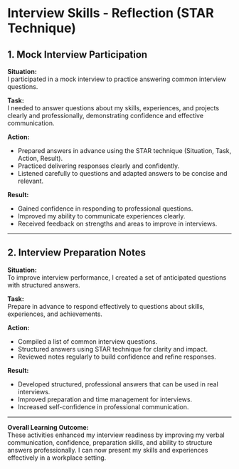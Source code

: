 # Interview Skills - Reflection (STAR Technique)

## 1. Mock Interview Participation

**Situation:**  
I participated in a mock interview to practice answering common interview questions.

**Task:**  
I needed to answer questions about my skills, experiences, and projects clearly and professionally, demonstrating confidence and effective communication.

**Action:**  
- Prepared answers in advance using the STAR technique (Situation, Task, Action, Result).  
- Practiced delivering responses clearly and confidently.  
- Listened carefully to questions and adapted answers to be concise and relevant.

**Result:**  
- Gained confidence in responding to professional questions.  
- Improved my ability to communicate experiences clearly.  
- Received feedback on strengths and areas to improve in interviews.

---

## 2. Interview Preparation Notes

**Situation:**  
To improve interview performance, I created a set of anticipated questions with structured answers.

**Task:**  
Prepare in advance to respond effectively to questions about skills, experiences, and achievements.

**Action:**  
- Compiled a list of common interview questions.  
- Structured answers using STAR technique for clarity and impact.  
- Reviewed notes regularly to build confidence and refine responses.

**Result:**  
- Developed structured, professional answers that can be used in real interviews.  
- Improved preparation and time management for interviews.  
- Increased self-confidence in professional communication.

---

**Overall Learning Outcome:**  
These activities enhanced my interview readiness by improving my verbal communication, confidence, preparation skills, and ability to structure answers professionally. I can now present my skills and experiences effectively in a workplace setting.

